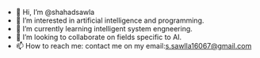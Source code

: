 - 👋 Hi, I’m @shahadsawla
- 👀 I’m interested in artificial intelligence and programming.
- 🌱 I’m currently learning intelligent system engneering.
- 💞️ I’m looking to collaborate on fields specific to AI.
- 📫 How to reach me: contact me on my email:s.sawlla16067@gmail.com

<!---
shahadsawla/shahadsawla is a ✨ special ✨ repository because its `README.md` (this file) appears on your GitHub profile.
You can click the Preview link to take a look at your changes.
--->
